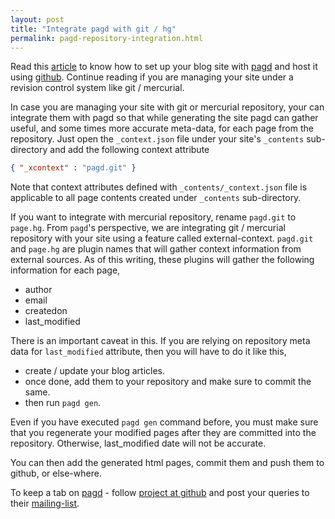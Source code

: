 ```yaml
---
layout: post
title: "Integrate pagd with git / hg"
permalink: pagd-repository-integration.html
---
```


Read this [article](./blog-with-pagd.html) to know how to set up your blog
site with [pagd][pagd-link] and host it using [github][github-link]. Continue
reading if you are managing your site under a revision control system like
git / mercurial.

In case you are managing your site with git or mercurial repository, your can
integrate them with pagd so that while generating the site pagd can gather
useful, and some times more accurate meta-data, for each page from the
repository. Just open the `_context.json` file under your site's
`_contents` sub-directory and add the following context attribute

```json
{ "_xcontext" : "pagd.git" }
```

Note that context attributes defined with `_contents/_context.json` file is
applicable to all page contents created under `_contents` sub-directory.

If you want to integrate with mercurial repository, rename `pagd.git` to
`page.hg`. From `pagd`'s perspective, we are integrating git / mercurial
repository with your site using a feature called external-context.
`pagd.git` and `page.hg` are plugin names that will gather context information
from external sources. As of this writing, these plugins will gather the
following information for each page,

- author
- email
- createdon
- last_modified

There is an important caveat in this. If you are relying on repository meta
data for `last_modified` attribute, then you will have to do it like this,

- create / update your blog articles.
- once done, add them to your repository and make sure to commit the same.
- then run `pagd gen`.

Even if you have executed `pagd gen` command before, you must make sure that
you regenerate your modified pages after they are committed into the
repository. Otherwise, last_modified date will not be accurate.

You can then add the generated html pages, commit them and push them to
github, or else-where.

To keep a tab on [pagd][pagd-link] - follow [project at github][pagd-gh-link]
and post your queries to their [mailing-list][mailing-link].

[pagd-link]: http://pythonhosted.org/pagd
[pagd-gh-link]: https://github.com/prataprc/pagd
[github-link]: http://github.com
[mailing-link]: http://groups.google.com/group/pluggdapps
